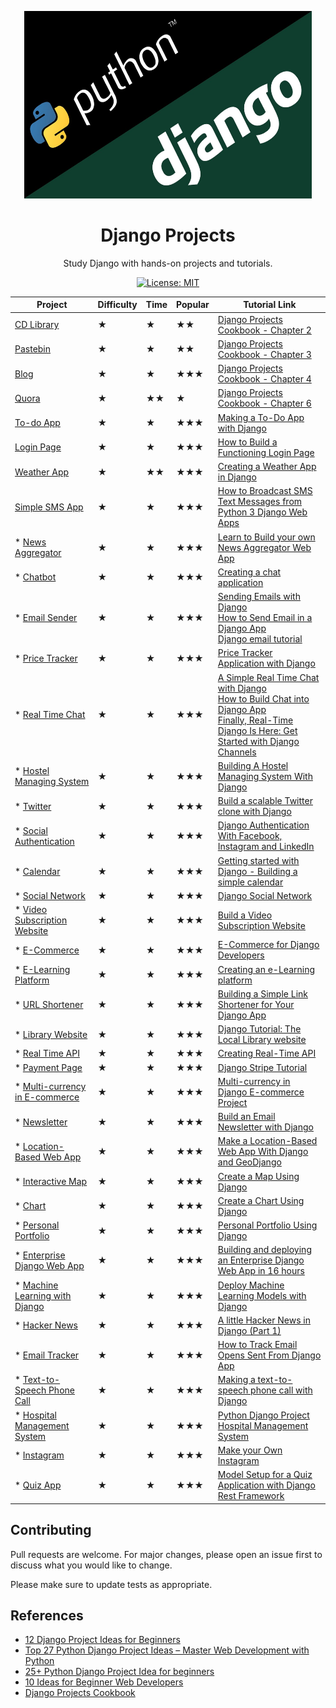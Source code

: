 <p align="center">
  <img alt="Python and Django logos" width="460" height="300" src="django.jpg">
</p>
<h1 align="center">Django Projects</h1>

<p align="center">
    Study Django with hands-on projects and tutorials.
</p>

<p align="center">
    <a href="./LICENSE">
        <img alt="License: MIT" src="https://img.shields.io/badge/License-MIT-yellow.svg">
    </a>
</p>
<!--
28. Interactive Web Maps -> Ex.: Language over the world
33. Video Chatting Website -->

<!-- ### 14. Text to HTML Generator
### 15. Calorie Counter
### 18. Password-Safe
### 21. Syntax Highlighter
### 23. Dictionary Web App
### 24. Railway Enquiry System
### 25. Resume Builder
### 26. Notes App
### 29. Pinterest Clone
### 32. Content Management System
### 34. Form Builder and Statistics
### 36. Invoice Generator
### 42. Vehicle Number Plate Recognition
### 46. Media Player  -->

|           Project             | Difficulty | Time | Popular |   Tutorial Link |
|-------------------------------|------------|------|---------|-----------------|
| [CD Library](./cd_library)    |     ★      |  ★   |    ★★   | [Django Projects Cookbook - Chapter 2](http://books.agiliq.com/projects/djenofdjango/en/latest/models-tutorial.html) |
| [Pastebin](./pastebin)        |     ★      |  ★   |    ★★   | [Django Projects Cookbook - Chapter 3](http://books.agiliq.com/projects/djenofdjango/en/latest/chapter3.html) |
| [Blog](./blog)                |     ★      |  ★   |    ★★★  | [Django Projects Cookbook - Chapter 4](http://books.agiliq.com/projects/djenofdjango/en/latest/chapter4.html#views) |
| [Quora](./quora)              |     ★      |  ★★  |    ★    | [Django Projects Cookbook - Chapter 6](http://books.agiliq.com/projects/djenofdjango/en/latest/chapter6.html) |
| [To-do App](./todo)           |     ★      |  ★   |    ★★★  | [Making a To-Do App with Django](https://www.youtube.com/watch?v=ovql0Ui3n_I) |
| [Login Page](./login_system)  |     ★      |  ★   |    ★★★  | [How to Build a Functioning Login Page](https://www.youtube.com/watch?v=p_n7g6tVloU) |
| [Weather App](./weather)      |     ★      |  ★★  |    ★★★  | [Creating a Weather App in Django](https://www.youtube.com/watch?v=v7xjdXWZafY) |
| [Simple SMS App](./sms)       |     ★      |  ★   |    ★★★  | [How to Broadcast SMS Text Messages from Python 3 Django Web Apps](https://www.twilio.com/blog/broadcast-sms-text-messages-python-3-django) |
| * [News Aggregator](./news_aggregator) |     ★      |  ★   |    ★★★  | [Learn to Build your own News Aggregator Web App](https://data-flair.training/blogs/django-project-news-aggregator-app/) |
| * [Chatbot](./chatbot)        |     ★      |  ★   |    ★★★  | [Creating a chat application](https://www.youtube.com/watch?v=Wv5jlmJs2sU) |
| * [Email Sender](./email_sender) |     ★      |  ★   |    ★★★  | [Sending Emails with Django](https://blog.mailtrap.io/django-send-email/) </br> [How to Send Email in a Django App](https://simpleisbetterthancomplex.com/tutorial/2016/06/13/how-to-send-email.html) </br> [Django email tutorial](http://zetcode.com/django/email/) |
| * [Price Tracker](./price_tracker) |     ★      |  ★   |    ★★★  | [Price Tracker Application with Django](https://dev.to/coderasha/price-tracker-application-with-django-track-discounts-889) |
| * [Real Time Chat](./chat) |     ★      |  ★   |    ★★★  | [A Simple Real Time Chat with Django](https://revs.runtime-revolution.com/a-simple-real-time-chat-with-django-channels-and-react-b73edc3a79f2) </br> [How to Build Chat into Django App](https://www.twilio.com/blog/2018/05/build-chat-python-django-applications-programmable-chat.html) </br> [Finally, Real-Time Django Is Here: Get Started with Django Channels](https://blog.heroku.com/in_deep_with_django_channels_the_future_of_real_time_apps_in_django) |
| * [Hostel Managing System](/.hostel) |     ★      |  ★   |    ★★★  | [Building A Hostel Managing System With Django](https://medium.com/nybles/building-a-hostel-managing-system-with-django-d2dc85d9dec2) |
| * [Twitter](./twitter) |     ★      |  ★   |    ★★★  | [Build a scalable Twitter clone with Django](https://getstream.io/blog/build-a-scalable-twitter-clone-with-django-and-stream/) |
| * [Social Authentication](./social_auth) |     ★      |  ★   |    ★★★  | [Django Authentication With Facebook, Instagram and LinkedIn](https://www.digitalocean.com/community/tutorials/django-authentication-with-facebook-instagram-and-linkedin) |
| * [Calendar](./calendar) |     ★      |  ★   |    ★★★  | [Getting started with Django - Building a simple calendar](https://alexpnt.github.io/2017/07/15/django-calendar/) |
| * [Social Network](./social_network) |     ★      |  ★   |    ★★★  | [Django Social Network](https://github.com/manjurulhoque/django-social-network) |
| * [Video Subscription Website](./video_subscription) |     ★      |  ★   |    ★★★  | [Build a Video Subscription Website](https://www.youtube.com/watch?v=zu2PBUHMEew) |
| * [E-Commerce](./e-commerce) |     ★      |  ★   |    ★★★  | [E-Commerce for Django Developers](https://snipcart.com/blog/django-ecommerce-tutorial-wagtail-cms) |
| * [E-Learning Platform](./e-learning) |     ★      |  ★   |    ★★★  | [Creating an e-Learning platform](https://subscription.packtpub.com/book/web_development/9781784391911/10/ch10lvl1sec61/creating-an-e-learning-platform) |
| * [URL Shortener](./url_shortener) |     ★      |  ★   |    ★★★  | [Building a Simple Link Shortener for Your Django App](https://dev.to/chris1610/building-a-simple-link-shortener-for-your-django-app-3apf) |
| * [Library Website](./library) |     ★      |  ★   |    ★★★  | [Django Tutorial: The Local Library website](https://developer.mozilla.org/en-US/docs/Learn/Server-side/Django/Tutorial_local_library_website) |
| * [Real Time API](./real_time_api) |     ★      |  ★   |    ★★★  | [Creating Real-Time API](https://blog.soshace.com/creating-real-time-api-with-beautiful-soup-and-django-rest-framework/) |
| * [Payment Page](./payment) |     ★      |  ★   |    ★★★  | [Django Stripe Tutorial](https://testdriven.io/blog/django-stripe-tutorial/) |
| * [Multi-currency in E-commerce](./multi_currency) |     ★      |  ★   |    ★★★  | [Multi-currency in Django E-commerce Project](https://metaclass.co/django_multicurrency.html) |
| * [Newsletter](./newsletter) |     ★      |  ★   |    ★★★  | [Build an Email Newsletter with Django](https://www.twilio.com/blog/build-email-newsletter-django-twilio-sendgrid) |
| * [Location-Based Web App](./location) |     ★      |  ★   |    ★★★  | [Make a Location-Based Web App With Django and GeoDjango](https://realpython.com/location-based-app-with-geodjango-tutorial/) |
| * [Interactive Map](./interactive_map) |     ★      |  ★   |    ★★★  | [Create a Map Using Django](https://www.fusioncharts.com/dev/getting-started/django/your-first-map-using-django) |
| * [Chart](./chart) |     ★      |  ★   |    ★★★  | [Create a Chart Using Django](https://www.fusioncharts.com/dev/getting-started/django/your-first-chart-using-django) |
| * [Personal Portfolio](./portfolio) |     ★      |  ★   |    ★★★  | [Personal Portfolio Using Django](https://medium.com/@mehulkothari05/personal-portfolio-using-django-dba49c355905) |
| * [Enterprise Django Web App](./enterprise) |     ★      |  ★   |    ★★★  | [Building and deploying an Enterprise Django Web App in 16 hours](https://medium.com/python-pandemonium/building-and-deploying-an-enterprise-django-web-app-in-16-hours-79e018f7b94c) |
| * [Machine Learning with Django](./machine_learning) |     ★      |  ★   |    ★★★  | [Deploy Machine Learning Models with Django](https://www.deploymachinelearning.com/#add-ml-algorithms-to-the-server-code) |
| * [Hacker News](./hacker_news) |     ★      |  ★   |    ★★★  | [A little Hacker News in Django (Part 1)](https://medium.com/@danieldng/a-little-hacker-news-in-django-part-1-f12aa81dc25d) |
| * [Email Tracker](./email_tracker) |     ★      |  ★   |    ★★★  | [How to Track Email Opens Sent From Django App](https://www.pythoncircle.com/post/626/how-to-track-email-opens-sent-from-django-app/) |
| * [Text-to-Speech Phone Call](./text-to-speech_phone) |     ★      |  ★   |    ★★★  | [Making a text-to-speech phone call with Django](https://www.nexmo.com/blog/2017/08/14/text-to-speech-phone-call-with-django-dr) |
| * [Hospital Management System](./hospital) |     ★      |  ★   |    ★★★  | [Python Django Project Hospital Management System](https://www.youtube.com/watch?v=W3_8IjW0DH8) |
| * [Instagram](./instagram) |     ★      |  ★   |    ★★★  | [Make your Own Instagram](https://www.youtube.com/watch?v=ndGw375nTqI) |
| * [Quiz App](./quiz) |     ★      |  ★   |    ★★★  | [Model Setup for a Quiz Application with Django Rest Framework](https://medium.com/codetensor/create-a-quiz-application-with-django-rest-framework-react-redux-part-one-f0fcae5103fd) |


## Contributing

Pull requests are welcome. For major changes, please open an issue first to
discuss what you would like to change.

Please make sure to update tests as appropriate.

## References

- [12 Django Project Ideas for Beginners](https://pythonistaplanet.com/django-project-ideas/)
- [Top 27 Python Django Project Ideas – Master Web Development with Python](https://data--flair-training.cdn.ampproject.org/v/s/data-flair.training/blogs/django-project-ideas/amp/?usqp=mq331AQFKAGwASA%3D&amp_js_v=0.1#aoh=15824939952732&referrer=https%3A%2F%2Fwww.google.com&amp_tf=From%20%251%24s&ampshare=https%3A%2F%2Fdata-flair.training%2Fblogs%2Fdjango-project-ideas%2F)
- [25+ Python Django Project Idea for beginners](https://dev.to/anuragrana/25-python-django-project-idea-for-beginners-3dk)
- [10 Ideas for Beginner Web Developers](http://excid3.com/blog/10-ideas-for-beginner-web-developers/)
- [Django Projects Cookbook](http://books.agiliq.com/projects/djenofdjango/en/latest/index.html)
